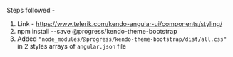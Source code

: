 
Steps followed - 

1. Link - https://www.telerik.com/kendo-angular-ui/components/styling/
2. npm install --save @progress/kendo-theme-bootstrap
3. Added `"node_modules/@progress/kendo-theme-bootstrap/dist/all.css"` in 2 styles arrays of `angular.json` file
